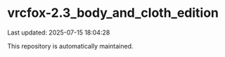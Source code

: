 # vrcfox-2.3_body_and_cloth_edition

Last updated: 2025-07-15 18:04:28

This repository is automatically maintained.
